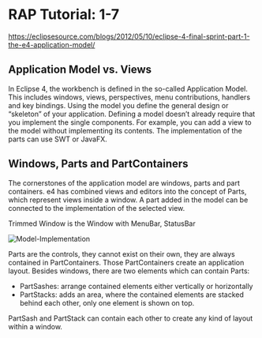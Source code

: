 # RAP Tutorial: 1-7
https://eclipsesource.com/blogs/2012/05/10/eclipse-4-final-sprint-part-1-the-e4-application-model/

## Application Model vs. Views
In Eclipse 4, the workbench is defined in the so-called Application Model. This includes windows, views, 
perspectives, menu contributions, handlers and key bindings. Using the model you define the general design 
or “skeleton” of your application. Defining a model doesn’t already require that you implement the single 
components. For example, you can add a view to the model without implementing its contents. 
The implementation of the parts can use SWT or JavaFX.

## Windows, Parts and PartContainers
The cornerstones of the application model are windows, parts and part containers. e4 has combined views 
and editors into the concept of Parts, which represent views inside a window. A part added in the model
can be connected to the implementation of the selected view.

Trimmed Window is the Window with MenuBar, StatusBar

![Model-Implementation](https://eclipsesource.com/wp-content/uploads/2012/05/image18.png)

Parts are the controls, they cannot exist on their own, they are always contained in PartContainers. 
Those PartContainers create an application layout. Besides windows, there are two elements which can contain Parts: 

- PartSashes:  arrange contained elements either vertically or horizontally
- PartStacks: adds an area, where the contained elements are stacked behind each other, only one element is shown on top.

PartSash and PartStack can contain each other to create any kind of layout within a window. 

